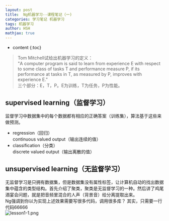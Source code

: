 ```yaml
---
layout: post
title:  Ng机器学习--课程笔记（一)
categories: 学习笔记 机器学习
tags: 机器学习
author: HSH
mathjax: true
---
```


* content
{:toc}

>Tom Mitchell试给出机器学习的定义：  
>"A computer program is said to learn from experience E with respect to some class of tasks T and performance measure P, if its performance at tasks in T, as measured by P, improves with experience E."  
三个部分：E，T，P。E为训练，T为任务，P为性能。




## supervised learning（监督学习）
监督学习中数据集中的每个数据都有相应的正确答案（训练集），算法基于这些来做预测。  

- regression（回归）  
  continuous valued output（输出连续的值）
- classification（分类）   
  discrete valued output（输出离散的值）

## unsupervised learning（无监督学习）
无监督学习是只拥有数据集，但是数据集没有属性标签，让计算机自动的找出数据集中蕴含的类型结构。首先介绍了聚类，聚类是无监督学习的一种。然后讲了鸡尾酒宴会问题，就是把音频里混合的人声（背景音）给分离提取出来。  
Ng强调到你以为实现上述效果需要写很多代码，调用很多库？ 其实，只需要一行代码66666  
![lesson1-1.png](http://octtw77pk.bkt.clouddn.com//public/upload/lesson1-1.png)


